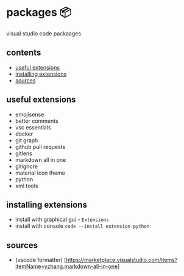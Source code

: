 <!-- omit in toc -->
# packages 📦

visual studio code packaages

<!-- omit in toc -->
## contents

- [useful extensions](#useful-extensions)
- [installing extensions](#installing-extensions)
- [sources](#sources)

## useful extensions

- emojisense
- better comments
- vsc essentials
- docker
- git graph
- github pull requests
- gitlens
- markdown all in one
- gitignore
- material icon theme
- python
- xml tools

## installing extensions

- install with graphical gui - `Extensions`
- install with console `code --install extension python`

## sources

- (vscode formatter) [https://marketplace.visualstudio.com/items?itemName=yzhang.markdown-all-in-one]
